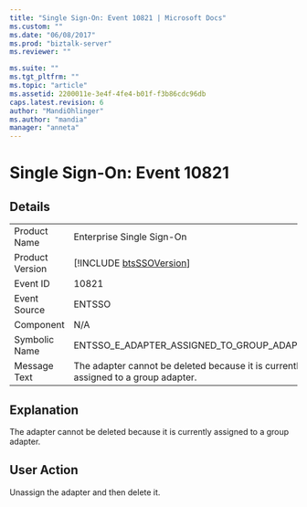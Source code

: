 ```yaml
---
title: "Single Sign-On: Event 10821 | Microsoft Docs"
ms.custom: ""
ms.date: "06/08/2017"
ms.prod: "biztalk-server"
ms.reviewer: ""

ms.suite: ""
ms.tgt_pltfrm: ""
ms.topic: "article"
ms.assetid: 2200011e-3e4f-4fe4-b01f-f3b86cdc96db
caps.latest.revision: 6
author: "MandiOhlinger"
ms.author: "mandia"
manager: "anneta"
---
```

# Single Sign-On: Event 10821
## Details  
  
|                 |                                                                                    |
|-----------------|------------------------------------------------------------------------------------|
|  Product Name   |                             Enterprise Single Sign-On                              |
| Product Version |            [!INCLUDE [btsSSOVersion](../includes/btsssoversion-md.md)]             |
|    Event ID     |                                       10821                                        |
|  Event Source   |                                       ENTSSO                                       |
|    Component    |                                        N/A                                         |
|  Symbolic Name  |                     ENTSSO_E_ADAPTER_ASSIGNED_TO_GROUP_ADAPTER                     |
|  Message Text   | The adapter cannot be deleted because it is currently assigned to a group adapter. |
  
## Explanation  
 The adapter cannot be deleted because it is currently assigned to a group adapter.  
  
## User Action  
 Unassign the adapter and then delete it.
